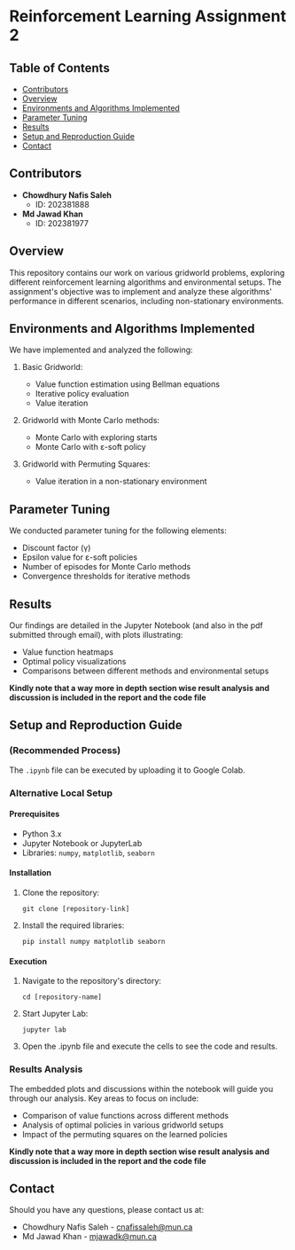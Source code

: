 # Reinforcement Learning Assignment 2

## Table of Contents
- [Contributors](#contributors)
- [Overview](#overview)
- [Environments and Algorithms Implemented](#environments-and-algorithms-implemented)
- [Parameter Tuning](#parameter-tuning)
- [Results](#results)
- [Setup and Reproduction Guide](#setup-and-reproduction-guide)
- [Contact](#contact)

## Contributors
- **Chowdhury Nafis Saleh**
  - ID: 202381888
- **Md Jawad Khan**
  - ID: 202381977

## Overview
This repository contains our work on various gridworld problems, exploring different reinforcement learning algorithms and environmental setups. The assignment's objective was to implement and analyze these algorithms' performance in different scenarios, including non-stationary environments.

## Environments and Algorithms Implemented
We have implemented and analyzed the following:

1. Basic Gridworld:
   - Value function estimation using Bellman equations
   - Iterative policy evaluation
   - Value iteration

2. Gridworld with Monte Carlo methods:
   - Monte Carlo with exploring starts
   - Monte Carlo with ε-soft policy

3. Gridworld with Permuting Squares:
   - Value iteration in a non-stationary environment

## Parameter Tuning
We conducted parameter tuning for the following elements:
- Discount factor (γ)
- Epsilon value for ε-soft policies
- Number of episodes for Monte Carlo methods
- Convergence thresholds for iterative methods

## Results
Our findings are detailed in the Jupyter Notebook (and also in the pdf submitted through email), with plots illustrating:
- Value function heatmaps
- Optimal policy visualizations
- Comparisons between different methods and environmental setups

**Kindly note that a way more in depth section wise result analysis and discussion is included in the report and the code file**

## Setup and Reproduction Guide

### (Recommended Process) 
The `.ipynb` file can be executed by uploading it to Google Colab.

### Alternative Local Setup

#### Prerequisites
- Python 3.x
- Jupyter Notebook or JupyterLab
- Libraries: `numpy`, `matplotlib`, `seaborn`

#### Installation
1. Clone the repository:
   ```
   git clone [repository-link]
   ```
2. Install the required libraries:
   ```
   pip install numpy matplotlib seaborn
   ```

#### Execution
1. Navigate to the repository's directory:
   ```
   cd [repository-name]
   ```
2. Start Jupyter Lab:
   ```
   jupyter lab
   ```
3. Open the .ipynb file and execute the cells to see the code and results.

### Results Analysis
The embedded plots and discussions within the notebook will guide you through our analysis. Key areas to focus on include:
- Comparison of value functions across different methods
- Analysis of optimal policies in various gridworld setups
- Impact of the permuting squares on the learned policies
  
**Kindly note that a way more in depth section wise result analysis and discussion is included in the report and the code file**

## Contact
Should you have any questions, please contact us at:
- Chowdhury Nafis Saleh - cnafissaleh@mun.ca
- Md Jawad Khan - mjawadk@mun.ca
```
